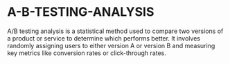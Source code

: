 # A-B-TESTING-ANALYSIS
A/B testing analysis is a statistical method used to compare two versions of a product or service to determine which performs better. It involves randomly assigning users to either version A or version B and measuring key metrics like conversion rates or click-through rates. 
